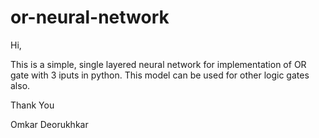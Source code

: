 # or-neural-network

Hi,

  This is a simple, single layered neural network for implementation of OR gate with 3 iputs in python.
  This model can be used for other logic gates also.
  
 Thank You
 
 Omkar Deorukhkar
